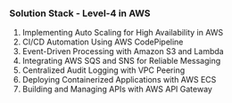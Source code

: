 ### Solution Stack - Level-4 in AWS

1. Implementing Auto Scaling for High Availability in AWS
2. CI/CD Automation Using AWS CodePipeline
3. Event-Driven Processing with Amazon S3 and Lambda
4. Integrating AWS SQS and SNS for Reliable Messaging
5. Centralized Audit Logging with VPC Peering
6. Deploying Containerized Applications with AWS ECS
7. Building and Managing APIs with AWS API Gateway 
